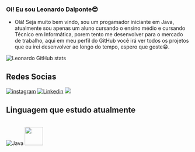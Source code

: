 ### Oi! Eu sou Leonardo Dalponte😎

*  Olá! Seja muito bem vindo, sou um progamador iniciante em Java, atualmente sou apenas um aluno cursando o ensino médio e cursando Técnico em Informática, porem tento me desenvolver para o mercado de trabalho, aqui em meu perfil do GitHub você irá ver todos os projetos que eu irei desenvolver ao longo do tempo, espero que goste😁.

![Leonardo GitHub stats](https://github-readme-stats.vercel.app/api?username=LeonardoDalponte&show_icons=true&theme=highcontrast)

## Redes Socias 

[![instagram](https://img.shields.io/badge/Instagram-E4405F?style=for-the-badge&logo=instagram&logoColor=white)](https://www.instagram.com/leo.dalponte_/)
[![Linkedin](https://img.shields.io/badge/LinkedIn-0077B5?style=for-the-badge&logo=linkedin&logoColor=white)](https://www.linkedin.com/feed/)
<a href="mailto:kauanprog@gmail.com"><img src="https://img.shields.io/badge/Gmail-D14836?style=for-the-badge&logo=gmail&logoColor=white%22%3E"></a>

## Linguagem que estudo atualmente
<div style="display: inline-block"><br/>
    <img alignitems="center" alt="Java" src="https://img.shields.io/badge/Java-ED8B00?style=for-the-badge&logo=openjdk&logoColor=white" />
    <img src="https://cdn.jsdelivr.net/gh/devicons/devicon/icons/java/java-original.svg" width="50" height="50" />
    
</div><br/>
